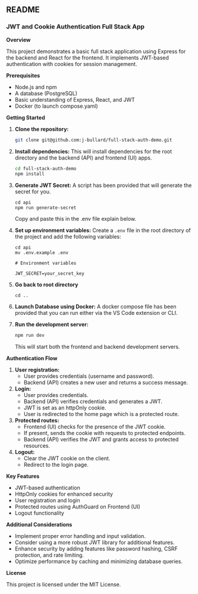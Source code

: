 ## README

### JWT and Cookie Authentication Full Stack App

**Overview**

This project demonstrates a basic full stack application using Express for the backend and React for the frontend. It implements JWT-based authentication with cookies for session management.

**Prerequisites**

- Node.js and npm
- A database (PostgreSQL)
- Basic understanding of Express, React, and JWT
- Docker (to launch compose.yaml)

**Getting Started**

1. **Clone the repository:**
   ```bash
   git clone git@github.com:j-bullard/full-stack-auth-demo.git
   ```
2. **Install dependencies:** This will install dependencies for the root directory and the backend (API) and frontend (UI) apps.
   ```bash
   cd full-stack-auth-demo
   npm install
   ```
3. **Generate JWT Secret:** A script has been provided that will generate the secret for you.

   ```
   cd api
   npm run generate-secret
   ```

   Copy and paste this in the .env file explain below.

4. **Set up environment variables:**
   Create a `.env` file in the root directory of the project and add the following variables:

   ```
   cd api
   mv .env.example .env
   ```

   ```
   # Environment variables

   JWT_SECRET=your_secret_key
   ```

5. **Go back to root directory**

   ```
   cd ..
   ```

6. **Launch Database using Docker:** A docker compose file has been provided that you can run either via the VS Code extension or CLI.

7. **Run the development server:**
   ```bash
   npm run dev
   ```
   This will start both the frontend and backend development servers.

**Authentication Flow**

1. **User registration:**
   - User provides credentials (username and password).
   - Backend (API) creates a new user and returns a success message.
2. **Login:**
   - User provides credentials.
   - Backend (API) verifies credentials and generates a JWT.
   - JWT is set as an httpOnly cookie.
   - User is redirected to the home page which is a protected route.
3. **Protected routes:**
   - Frontend (UI) checks for the presence of the JWT cookie.
   - If present, sends the cookie with requests to protected endpoints.
   - Backend (API) verifies the JWT and grants access to protected resources.
4. **Logout:**
   - Clear the JWT cookie on the client.
   - Redirect to the login page.

**Key Features**

- JWT-based authentication
- HttpOnly cookies for enhanced security
- User registration and login
- Protected routes using AuthGuard on Frontend (UI)
- Logout functionality

**Additional Considerations**

- Implement proper error handling and input validation.
- Consider using a more robust JWT library for additional features.
- Enhance security by adding features like password hashing, CSRF protection, and rate limiting.
- Optimize performance by caching and minimizing database queries.

**License**

This project is licensed under the MIT License.
